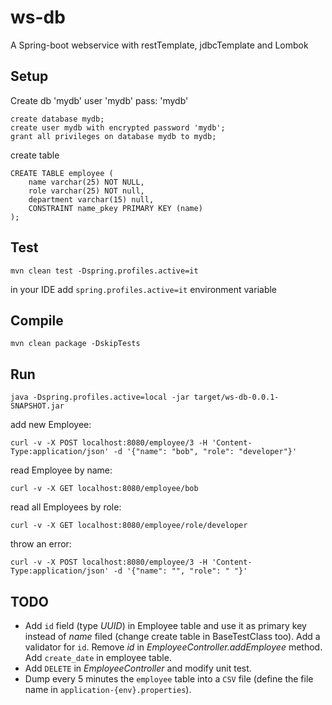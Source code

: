 ws-db
=====

A Spring-boot webservice with restTemplate, jdbcTemplate and Lombok

Setup
---
Create db 'mydb' user 'mydb' pass: 'mydb'

```
create database mydb;
create user mydb with encrypted password 'mydb';
grant all privileges on database mydb to mydb;
```

create table
```
CREATE TABLE employee (	
	name varchar(25) NOT NULL,
	role varchar(25) NOT null,
	department varchar(15) null,
	CONSTRAINT name_pkey PRIMARY KEY (name)	
);
```

Test
----

`mvn clean test -Dspring.profiles.active=it`

in your IDE add `spring.profiles.active=it` environment variable 

Compile
---
`mvn clean package -DskipTests`

Run
----

`java -Dspring.profiles.active=local -jar target/ws-db-0.0.1-SNAPSHOT.jar`

add new Employee:

`curl -v -X POST localhost:8080/employee/3 -H 'Content-Type:application/json' -d '{"name": "bob", "role": "developer"}'`

read Employee by name:

`curl -v -X GET localhost:8080/employee/bob`

read all Employees by role:

`curl -v -X GET localhost:8080/employee/role/developer`

throw an error:

`curl -v -X POST localhost:8080/employee/3 -H 'Content-Type:application/json' -d '{"name": "", "role": " "}'`

TODO
----
* Add `id` field (type _UUID_) in Employee table and use it as primary key instead of _name_ filed (change create table in BaseTestClass too). Add a validator for `id`. Remove _id_ in _EmployeeController.addEmployee_ method. Add `create_date` in employee table.
* Add `DELETE` in _EmployeeController_ and modify unit test.
* Dump every 5 minutes the `employee` table into a `CSV` file (define the file name in `application-{env}.properties`).
